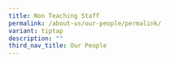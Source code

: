 ```yaml
---
title: Non Teaching Staff
permalink: /about-us/our-people/permalink/
variant: tiptap
description: ""
third_nav_title: Our People
---
```

